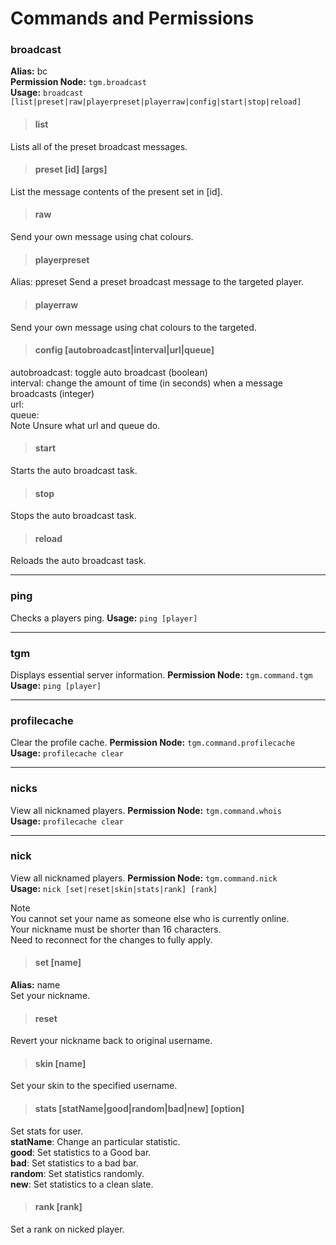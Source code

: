 # Commands and Permissions

### broadcast
**Alias:** bc<br>
**Permission Node:** `tgm.broadcast`<br>
**Usage:** `broadcast [list|preset|raw|playerpreset|playerraw|config|start|stop|reload]`
>#### list
Lists all of the preset broadcast messages.

>#### preset [id] [args]
List the message contents of the present set in [id].

>#### raw
Send your own message using chat colours.

>#### playerpreset
Alias: ppreset
Send a preset broadcast message to the targeted player.

>#### playerraw
Send your own message using chat colours to the targeted.

>#### config [autobroadcast|interval|url|queue]
autobroadcast: toggle auto broadcast (boolean)<br>
interval: change the amount of time (in seconds) when a message broadcasts (integer)<br>
url:<br>
queue:<br>
<span class="label label-note">Note</span> Unsure what url and queue do.

>#### start
Starts the auto broadcast task.

>#### stop
Stops the auto broadcast task.

>#### reload
Reloads the auto broadcast task.

<hr>

### ping
Checks a players ping.
**Usage:** `ping [player]`
<hr>

### tgm
Displays essential server information.
**Permission Node:** `tgm.command.tgm`<br>
**Usage:** `ping [player]`
<hr>

### profilecache
Clear the profile cache.
**Permission Node:** `tgm.command.profilecache`<br>
**Usage:** `profilecache clear`
<hr>

### nicks
View all nicknamed players.
**Permission Node:** `tgm.command.whois`<br>
**Usage:** `profilecache clear`
<hr>

### nick
View all nicknamed players.
**Permission Node:** `tgm.command.nick`<br>
**Usage:** `nick [set|reset|skin|stats|rank] [rank]`

<span class="label label-note">Note</span><br>
You cannot set your name as someone else who is currently online.<br>
Your nickname must be shorter than 16 characters.<br>
Need to reconnect for the changes to fully apply.

>#### set [name]
**Alias:** name<br>
Set your nickname.

>#### reset
Revert your nickname back to original username.

>#### skin [name]
Set your skin to the specified username.

>#### stats [statName|good|random|bad|new] [option]
Set stats for user.<br>
**statName**: Change an particular statistic.<br>
**good**: Set statistics to a Good bar.<br>
**bad**: Set statistics to a bad bar.<br>
**random**: Set statistics randomly.<br>
**new**: Set statistics to a clean slate.<br>

>#### rank [rank]
Set a rank on nicked player.

